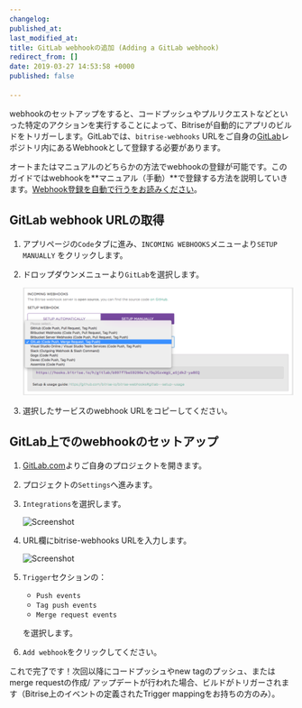 ```yaml
---
changelog:
published_at:
last_modified_at:
title: GitLab webhookの追加 (Adding a GitLab webhook)
redirect_from: []
date: 2019-03-27 14:53:58 +0000
published: false

---
```

webhookのセットアップをすると、コードプッシュやプルリクエストなどといった特定のアクションを実行することによって、Bitriseが自動的にアプリのビルドをトリガーします。GitLabでは、`bitrise-webhooks` URLをご自身の[GitLab](https://www.gitlab.com)レポジトリ内にあるWebhookとして登録する必要があります。

オートまたはマニュアルのどちらかの方法でwebhookの登録が可能です。このガイドではwebhookを**マニュアル（手動）**で登録する方法を説明していきます。[Webhook登録を自動で行うをお読みください](/webhooks/index#setting-up-incoming-webhooks-automatically)。

## GitLab webhook URLの取得

1. アプリページの`Code`タブに進み、`INCOMING WEBHOOKS`メニューより`SETUP MANUALLY` をクリックします。
2. ドロップダウンメニューより`GitLab`を選択します。

   ![Screenshot](/img/bitrise-gitlab-webhook.png)
3. 選択したサービスのwebhook URLをコピーしてください。

## GitLab上でのwebhookのセットアップ

1. [GitLab.com](https://www.gitlab.com)よりご自身のプロジェクトを開きます。
2. プロジェクトの`Settings`へ進みます。
3. `Integrations`を選択します。

   ![Screenshot](/img/webhooks/integrations-gitlab.png)
4. URL欄にbitrise-webhooks URLを入力します。

   ![Screenshot](/img/webhooks/gitlab-webhook-url.png)
5. `Trigger`セクションの：
   * `Push events`
   * `Tag push events`
   * `Merge request events`

   を選択します。
6. `Add webhook`をクリックしてください。

これで完了です！次回以降にコードプッシュやnew tagのプッシュ、またはmerge requestの作成/ アップデートが行われた場合、ビルドがトリガーされます（Bitrise上のイベントの定義されたTrigger mappingをお持ちの方のみ）。